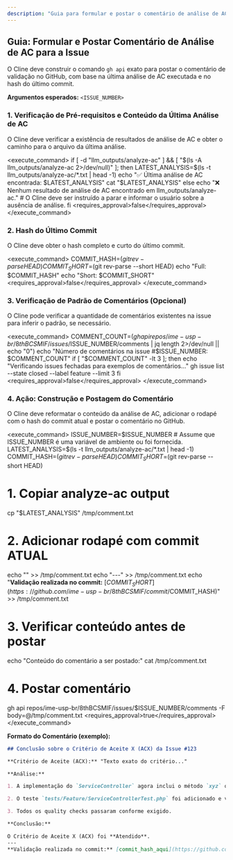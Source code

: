 ```yaml
---
description: "Guia para formular e postar o comentário de análise de AC no GitHub."
---
```


## Guia: Formular e Postar Comentário de Análise de AC para a Issue

O Cline deve construir o comando `gh api` exato para postar o comentário de validação no GitHub, com base na última análise de AC executada e no hash do último commit.

**Argumentos esperados:** `<ISSUE_NUMBER>`

### 1. Verificação de Pré-requisitos e Conteúdo da Última Análise de AC
O Cline deve verificar a existência de resultados de análise de AC e obter o caminho para o arquivo da última análise.

<execute_command>
<command>
if [ -d "llm_outputs/analyze-ac" ] && [ "$(ls -A llm_outputs/analyze-ac 2>/dev/null)" ]; then
    LATEST_ANALYSIS=$(ls -t llm_outputs/analyze-ac/*.txt | head -1)
    echo "✅ Última análise de AC encontrada: $LATEST_ANALYSIS"
    cat "$LATEST_ANALYSIS"
else
    echo "❌ Nenhum resultado de análise de AC encontrado em llm_outputs/analyze-ac."
    # O Cline deve ser instruído a parar e informar o usuário sobre a ausência de análise.
fi
</command>
<requires_approval>false</requires_approval>
</execute_command>

### 2. Hash do Último Commit
O Cline deve obter o hash completo e curto do último commit.

<execute_command>
<command>
COMMIT_HASH=$(git rev-parse HEAD)
COMMIT_SHORT=$(git rev-parse --short HEAD)
echo "Full: $COMMIT_HASH"
echo "Short: $COMMIT_SHORT"
</command>
<requires_approval>false</requires_approval>
</execute_command>

### 3. Verificação de Padrão de Comentários (Opcional)
O Cline pode verificar a quantidade de comentários existentes na issue para inferir o padrão, se necessário.

<execute_command>
<command>
COMMENT_COUNT=$(gh api repos/ime-usp-br/8thBCSMIF/issues/$ISSUE_NUMBER/comments | jq length 2>/dev/null || echo "0")
echo "Número de comentários na issue #$ISSUE_NUMBER: $COMMENT_COUNT"
if [ "$COMMENT_COUNT" -lt 3 ]; then
    echo "Verificando issues fechadas para exemplos de comentários..."
    gh issue list --state closed --label feature --limit 3
fi
</command>
<requires_approval>false</requires_approval>
</execute_command>

### 4. Ação: Construção e Postagem do Comentário
O Cline deve reformatar o conteúdo da análise de AC, adicionar o rodapé com o hash do commit atual e postar o comentário no GitHub.

<execute_command>
<command>
ISSUE_NUMBER=$ISSUE_NUMBER # Assume que ISSUE_NUMBER é uma variável de ambiente ou foi fornecida.
LATEST_ANALYSIS=$(ls -t llm_outputs/analyze-ac/*.txt | head -1)
COMMIT_HASH=$(git rev-parse HEAD)
COMMIT_SHORT=$(git rev-parse --short HEAD)

# 1. Copiar analyze-ac output
cp "$LATEST_ANALYSIS" /tmp/comment.txt

# 2. Adicionar rodapé com commit ATUAL
echo "" >> /tmp/comment.txt
echo "---" >> /tmp/comment.txt
echo "**Validação realizada no commit:** [$COMMIT_SHORT](https://github.com/ime-usp-br/8thBCSMIF/commit/$COMMIT_HASH)" >> /tmp/comment.txt

# 3. Verificar conteúdo antes de postar
echo "Conteúdo do comentário a ser postado:"
cat /tmp/comment.txt

# 4. Postar comentário
gh api repos/ime-usp-br/8thBCSMIF/issues/$ISSUE_NUMBER/comments -F body=@/tmp/comment.txt
</command>
<requires_approval>true</requires_approval>
</execute_command>

**Formato do Comentário (exemplo):**
```markdown
## Conclusão sobre o Critério de Aceite X (ACX) da Issue #123

**Critério de Aceite (ACX):** "Texto exato do critério..."

**Análise:**

1. A implementação do `ServiceController` agora inclui o método `xyz` que atende ao requisito.

2. O teste `tests/Feature/ServiceControllerTest.php` foi adicionado e valida o comportamento esperado.

3. Todos os quality checks passaram conforme exigido.

**Conclusão:**

O Critério de Aceite X (ACX) foi **Atendido**.
---
**Validação realizada no commit:** [commit_hash_aqui](https://github.com/owner/repo/commit/commit_hash_aqui)
